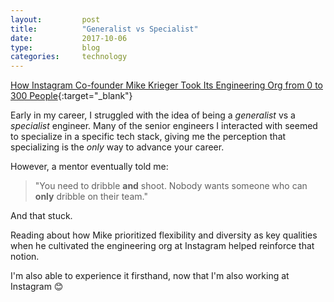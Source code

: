 ```yaml
---
layout:         post
title:          "Generalist vs Specialist"
date:           2017-10-06
type:           blog
categories:     technology
---
```


[How Instagram Co-founder Mike Krieger Took Its Engineering Org from 0 to 300 People](http://firstround.com/review/how-instagram-co-founder-mike-krieger-took-its-engineering-org-from-0-to-300-people/){:target="_blank"}

Early in my career, I struggled with the idea of being a *generalist* vs a *specialist* engineer.  Many of the senior engineers I interacted with seemed to specialize in a specific tech stack, giving me the perception that specializing is the *only* way to advance  your career.

However, a mentor eventually told me:

> "You need to dribble **and** shoot.  Nobody wants someone who can **only** dribble on their team."

And that stuck.

Reading about how Mike prioritized flexibility and diversity as key qualities when he cultivated the engineering org at Instagram helped reinforce that notion.  

I'm also able to experience it firsthand, now that I'm also working at Instagram 😊